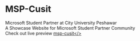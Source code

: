 # MSP-Cusit
Microsoft Student Partner at City University Peshawar<br/>
A Showcase Website for Microsoft Student Partner Community<br/>
Check out live preview <a href="https://dev-tech.netlify.app">msp-cusit</>
